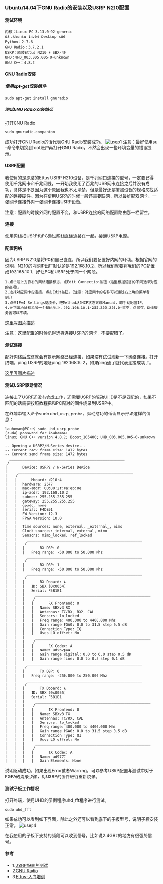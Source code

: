 ### Ubuntu14.04下GNU Radio的安装以及USRP N210配置
#### 测试环境
```
内核：Linux PC 3.13.0-92-generic
OS：Ubuntu 14.04 Desktop x86
Python：2.7.6
GNU Radio：3.7.2.1
USRP：原装Ettus N210 + SBX-40
UHD：UHD_003.005.005-0-unknown
GNU C++：4.8.2
```
#### GNU Radio安装
##### 使用apt-get安装组件
```Shell
sudo apt-get install gnuradio
```
##### 测试GNU Radio安装情况
打开GNU Radio
```Shell
sudo gnuradio-companion
```
成功打开GNU Radio的话代表GNU Radio安装成功。
![usep1](/docs_zh/images/usrp_1.png)
注意：最好使用su -命令来切换到root账户再打开GNU Radio，不然会出现一些环境变量的错误提示。
#### USRP配置
我使用的是原装的Ettus USRP N210设备，是千兆网口连接的型号，一定要记得使用千兆网卡和千兆网线，一开始我使用了百兆的USB网卡连接之后并没有成功，具体是不是因为这个原因我也不太清楚，但是最好还是按照设备的规格来找适配的连接硬件。因为在使用USRP的时候一般还需要联网，所以最好配双网卡，一张网卡连接外网一张网卡连接USRP设备。

注意：配置的时候外网的配置不变，和USRP连接的网络配置路由那一栏留空。
#### 连接
使用网线把USRP和PC通过网线直连连接在一起，接通USRP电源。
#### 配置网络
因为USRP N210是将PC和自己直连，所以我们要配置好内网的环境。根据官网的说明，N210的内网IP出厂默认的是192.168.10.2，所以我们就要将我们的PC配置成192.168.10.1，好让PC和USRP处于同一个网段。
```
1.点击最上方靠右的网络连接标志，点Edit Connection按钮（这里根据语言的不同选择对应的选项）。
2.选择对应网卡的连接，点击Edit按钮。（注意：对应网卡的名称可以通过右上角的菜单看到。）
3.点击IPv4 Settings选项卡，吧Method从DHCP状态改成Manual，即手动配置IP。
4.在下面地址栏添加一个新的地址：192.168.10.1-255.255.255.0-留空，点保存，DNS服务器可以不填。
```
[这里写图片描述](/docs_zh/images/usrp_2.png)

注意：这里配置的时候记得选择连接USRP的网卡，不要配错了。
#### 测试连接
配好网络后应该就会有提示网络已经连接，如果没有试试刷新一下网络连接。打开终端，ping USRP的地址ping 192.168.10.2，如果ping通了就代表连接成功了。

[这里写图片描述](/docs_zh/images/usrp_3.png)
#### 测试USRP驱动情况
连接上了USRP还没有完成工作，还需要USRP的驱动UHD是不是匹配的，如果不匹配的话需要按照教程把和PC配对的固件烧录到USRP中。

在终端中输入命令sudo uhd_usrp_probe，驱动成功的话会显示形如这样的信息：
```Shell
lauhoman@PC:~$ sudo uhd_usrp_probe 
[sudo] password for lauhoman: 
linux; GNU C++ version 4.8.2; Boost_105400; UHD_003.005.005-0-unknown

-- Opening a USRP2/N-Series device...
-- Current recv frame size: 1472 bytes
-- Current send frame size: 1472 bytes
  _____________________________________________________
 /
|       Device: USRP2 / N-Series Device
|     _____________________________________________________
|    /
|   |       Mboard: N210r4
|   |   hardware: 2577
|   |   mac-addr: 00:80:2f:0a:eb:0e
|   |   ip-addr: 192.168.10.2
|   |   subnet: 255.255.255.255
|   |   gateway: 255.255.255.255
|   |   gpsdo: none
|   |   serial: F4DE01
|   |   FW Version: 12.3
|   |   FPGA Version: 10.0
|   |   
|   |   Time sources: none, external, _external_, mimo
|   |   Clock sources: internal, external, mimo
|   |   Sensors: mimo_locked, ref_locked
|   |     _____________________________________________________
|   |    /
|   |   |       RX DSP: 0
|   |   |   Freq range: -50.000 to 50.000 Mhz
|   |     _____________________________________________________
|   |    /
|   |   |       RX DSP: 1
|   |   |   Freq range: -50.000 to 50.000 Mhz
|   |     _____________________________________________________
|   |    /
|   |   |       RX Dboard: A
|   |   |   ID: SBX (0x0054)
|   |   |   Serial: F5B1E1
|   |   |     _____________________________________________________
|   |   |    /
|   |   |   |       RX Frontend: 0
|   |   |   |   Name: SBXv3 RX
|   |   |   |   Antennas: TX/RX, RX2, CAL
|   |   |   |   Sensors: lo_locked
|   |   |   |   Freq range: 400.000 to 4400.000 Mhz
|   |   |   |   Gain range PGA0: 0.0 to 31.5 step 0.5 dB
|   |   |   |   Connection Type: IQ
|   |   |   |   Uses LO offset: No
|   |   |     _____________________________________________________
|   |   |    /
|   |   |   |       RX Codec: A
|   |   |   |   Name: ads62p44
|   |   |   |   Gain range digital: 0.0 to 6.0 step 0.5 dB
|   |   |   |   Gain range fine: 0.0 to 0.5 step 0.1 dB
|   |     _____________________________________________________
|   |    /
|   |   |       TX DSP: 0
|   |   |   Freq range: -250.000 to 250.000 Mhz
|   |     _____________________________________________________
|   |    /
|   |   |       TX Dboard: A
|   |   |   ID: SBX (0x0055)
|   |   |   Serial: F5B1E1
|   |   |     _____________________________________________________
|   |   |    /
|   |   |   |       TX Frontend: 0
|   |   |   |   Name: SBXv3 TX
|   |   |   |   Antennas: TX/RX, CAL
|   |   |   |   Sensors: lo_locked
|   |   |   |   Freq range: 400.000 to 4400.000 Mhz
|   |   |   |   Gain range PGA0: 0.0 to 31.5 step 0.5 dB
|   |   |   |   Connection Type: QI
|   |   |   |   Uses LO offset: No
|   |   |     _____________________________________________________
|   |   |    /
|   |   |   |       TX Codec: A
|   |   |   |   Name: ad9777
|   |   |   |   Gain Elements: None
```
说明驱动成功，如果出现Error或者Warning，可以参考USRP配置与测试中对于FGPA的烧录步骤，对USRP的固件进行重新烧录。
#### 测试子板工作情况
打开终端，使用UHD的示例程序uhd_fft程序进行测试。
```Shell
sudo uhd_fft
```
如果成功可以看到如下界面，除此之外还可以看到底下的子板型号，说明子板安装正常。
![usep4](/images/usrp_4.png)

在我使用的子板下支持的频段可以收到信号，比如说2.4GHz的地方有很强的信号。
#### 参考
* 1.[USRP配置与测试](https://www.jianshu.com/p/668fb403a1d5)
* 2.[GNU Radio](https://www.gnuradio.org/)
* 3.[Ettus-入门培训](http://www.ettus.com.cn/peixun/27/)
